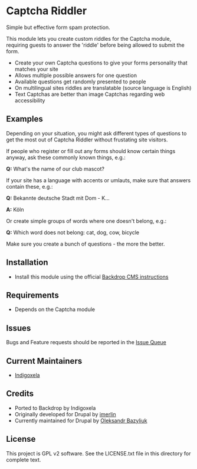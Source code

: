 # Captcha Riddler

Simple but effective form spam protection.

This module lets you create custom riddles for the Captcha module,
requiring guests to answer the 'riddle' before being allowed to submit the form.

- Create your own Captcha questions to give your forms personality that matches your site
- Allows multiple possible answers for one question
- Available questions get randomly presented to people
- On multilingual sites riddles are translatable (source language is English)
- Text Captchas are better than image Captchas regarding web accessibility

## Examples

Depending on your situation, you might ask different types of questions to get
the most out of Captcha Riddler without frustating site visitors.

If people who register or fill out any forms should know certain things anyway, ask
these commonly known things, e.g.:

**Q:** What's the name of our club mascot?

If your site has a language with accents or umlauts, make sure that answers
contain these, e.g.:

**Q:** Bekannte deutsche Stadt mit Dom - K...

**A:** Köln

Or create simple groups of words where one doesn't belong, e.g.:

**Q:** Which word does not belong: cat, dog, cow, bicycle

Make sure you create a bunch of questions - the more the better.

## Installation

- Install this module using the official [Backdrop CMS instructions](https://backdropcms.org/guide/modules)

## Requirements

- Depends on the Captcha module

## Issues

Bugs and Feature requests should be reported in the [Issue Queue](https://github.com/backdrop-contrib/riddler/issues)

## Current Maintainers

- [Indigoxela](https://github.com/indigoxela)

## Credits

- Ported to Backdrop by Indigoxela
- Originally developed for Drupal by [imerlin](https://www.drupal.org/u/imerlin)
- Currently maintained for Drupal by [Oleksandr Bazyliuk](https://www.drupal.org/u/alex_optim)

## License

This project is GPL v2 software. See the LICENSE.txt file in this directory for complete text.
